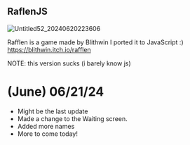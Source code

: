 ## RaflenJS

![Untitled52_20240620223606](https://github.com/IceHacy/RafflenJS/assets/78807447/cd0f037d-2d25-4849-8a80-518bbbba8395)

Rafflen is a game made by Blithwin
I ported it to JavaScript :) 
https://blithwin.itch.io/rafflen

NOTE: this version sucks (i barely know js)

 # (June) 06/21/24
- Might be the last update
- Made a change to the Waiting screen.
- Added more names
- More to come today!
